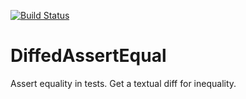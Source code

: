 [![Build Status](https://travis-ci.org/turbolent/DiffedAssertEqual.svg?branch=master)](https://travis-ci.org/turbolent/DiffedAssertEqual)

# DiffedAssertEqual

Assert equality in tests. Get a textual diff for inequality.

